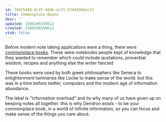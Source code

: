 ```yaml
---
id: f94f5468-8c4f-4ddb-ac71-57ddd36dac23
title: Commonplace Books
desc: ''
updated: 1596206559612
created: 1596206559612
stub: false
---
```

Before modern note taking applications were a thing, there were [commonplace books](https://en.wikipedia.org/wiki/Commonplace_book). These were notebooks people kept of knowledge that they wanted to remember which could include quotations, proverbial wisdom, recipes and anything else the writer fancied

These books were used by both greek philosophers like Seneca to enlightenment luminaries like Locke to make sense of the world. but this was in a time before twitter, computers and the modern age of information abundance. 

The label is "information overload" and its why many of us have given up on keeping notes all together. this is why Dendron exists - to be your commonplace book, in a world of infinite information, so you can focus and make sense of the things you care about.

